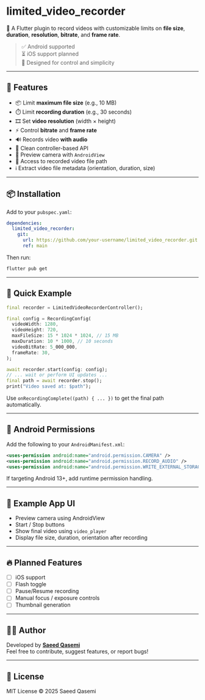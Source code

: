 # limited_video_recorder

🎥 A Flutter plugin to record videos with customizable limits on **file size**, **duration**, **resolution**, **bitrate**, and **frame rate**.

> ✅ Android supported  
> ⏳ iOS support planned  
> 🔧 Designed for control and simplicity

---

## 🚀 Features

- 📦 Limit **maximum file size** (e.g., 10 MB)
- ⏱️ Limit **recording duration** (e.g., 30 seconds)
- 🎞️ Set **video resolution** (width × height)
- ⚡ Control **bitrate** and **frame rate**
- 🔊 Records video **with audio**
- 🔄 Clean controller-based API
- 📱 Preview camera with `AndroidView`
- 📂 Access to recorded video file path
- ℹ️ Extract video file metadata (orientation, duration, size)

---

## 📦 Installation

Add to your `pubspec.yaml`:

```yaml
dependencies:
  limited_video_recorder:
    git:
      url: https://github.com/your-username/limited_video_recorder.git
      ref: main
```

Then run:

```bash
flutter pub get
```

---

## 🧪 Quick Example

```dart
final recorder = LimitedVideoRecorderController();

final config = RecordingConfig(
  videoWidth: 1280,
  videoHeight: 720,
  maxFileSize: 15 * 1024 * 1024, // 15 MB
  maxDuration: 10 * 1000, // 10 seconds
  videoBitRate: 5_000_000,
  frameRate: 30,
);

await recorder.start(config: config);
// ... wait or perform UI updates ...
final path = await recorder.stop();
print("Video saved at: $path");
```

Use `onRecordingComplete((path) { ... })` to get the final path automatically.

---

## 📱 Android Permissions

Add the following to your `AndroidManifest.xml`:

```xml
<uses-permission android:name="android.permission.CAMERA" />
<uses-permission android:name="android.permission.RECORD_AUDIO" />
<uses-permission android:name="android.permission.WRITE_EXTERNAL_STORAGE" />
```

If targeting Android 13+, add runtime permission handling.

---

## 🧩 Example App UI

- Preview camera using AndroidView
- Start / Stop buttons
- Show final video using `video_player`
- Display file size, duration, orientation after recording

---

## 🔥 Planned Features

- [ ] iOS support  
- [ ] Flash toggle  
- [ ] Pause/Resume recording  
- [ ] Manual focus / exposure controls  
- [ ] Thumbnail generation

---

## 🧑‍💻 Author

Developed by **[Saeed Qasemi](https://saeedqasemi.ir)**  
Feel free to contribute, suggest features, or report bugs!

---

## 📄 License

MIT License © 2025 Saeed Qasemi
